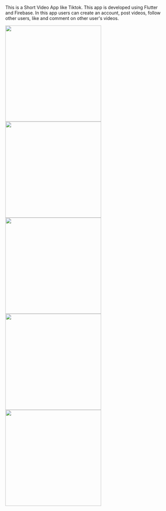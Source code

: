 This is a Short Video App like Tiktok. This app is developed using Flutter and Firebase. In this app users can create an account, post videos, follow other users, like and comment on other user's videos.

<p float="left">
<img src= "https://user-images.githubusercontent.com/63159671/137402349-f3f29b3b-e40b-4bb9-aca9-bdda59bda121.jpeg"  width="300" />
<img src= "https://user-images.githubusercontent.com/63159671/137402401-515fbb5e-f43d-42bb-a130-25abbd7eca0d.jpeg"  width="300" />
<img src= "https://user-images.githubusercontent.com/63159671/137402423-19a57342-8974-4a9d-9813-71e233e17915.jpeg"  width="300" />
<img src= "https://user-images.githubusercontent.com/63159671/137402471-b776f2b6-faf7-44a8-9267-4ccbefce0c53.jpeg"  width="300" />
<img src= "https://user-images.githubusercontent.com/63159671/137402535-3105a1d6-e811-437f-b361-27939e03ddb6.jpeg"  width="300" />

  </p>

